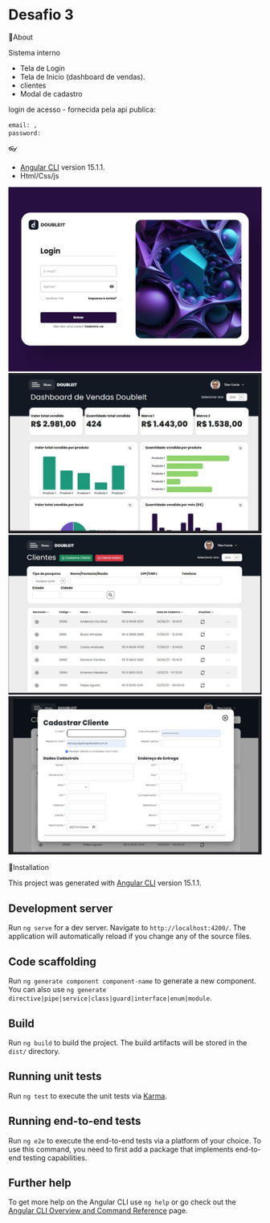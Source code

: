 # Desafio 3
📌About 

Sistema interno 
- Tela de Login
- Tela de Inicio (dashboard de vendas).
- clientes
- Modal de cadastro


login de acesso - fornecida pela api publica: 

    email: ,
    password: 

👓 
 * [Angular CLI](https://github.com/angular/angular-cli) version 15.1.1.
 * Html/Css/js


![login](https://github.com/itsmejunqueira/desafio-front-3/blob/master/src/assets/login.JPG)
![Dashboard de vendas](https://github.com/itsmejunqueira/desafio-front-3/blob/master/src/assets/dashbboard.JPG)
![Dashboard clientes](https://github.com/itsmejunqueira/desafio-front-3/blob/master/src/assets/clientes.JPG)
![Modal cadastrar cliente](https://github.com/itsmejunqueira/desafio-front-3/blob/master/src/assets/Cadastro.JPG)


📕Installation

This project was generated with [Angular CLI](https://github.com/angular/angular-cli) version 15.1.1.

## Development server

Run `ng serve` for a dev server. Navigate to `http://localhost:4200/`. The application will automatically reload if you change any of the source files.

## Code scaffolding

Run `ng generate component component-name` to generate a new component. You can also use `ng generate directive|pipe|service|class|guard|interface|enum|module`.

## Build

Run `ng build` to build the project. The build artifacts will be stored in the `dist/` directory.

## Running unit tests

Run `ng test` to execute the unit tests via [Karma](https://karma-runner.github.io).

## Running end-to-end tests

Run `ng e2e` to execute the end-to-end tests via a platform of your choice. To use this command, you need to first add a package that implements end-to-end testing capabilities.

## Further help

To get more help on the Angular CLI use `ng help` or go check out the [Angular CLI Overview and Command Reference](https://angular.io/cli) page.
